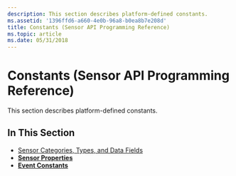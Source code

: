 ```yaml
---
description: This section describes platform-defined constants.
ms.assetid: '1396ffd6-a660-4e0b-96a8-b0ea8b7e208d'
title: Constants (Sensor API Programming Reference)
ms.topic: article
ms.date: 05/31/2018
---
```


# Constants (Sensor API Programming Reference)

This section describes platform-defined constants.

## In This Section

-   [Sensor Categories, Types, and Data Fields](sensor-categories--types--and-datafields.md)
-   [**Sensor Properties**](sensor-properties.md)
-   [**Event Constants**](event-constants.md)

 

 



